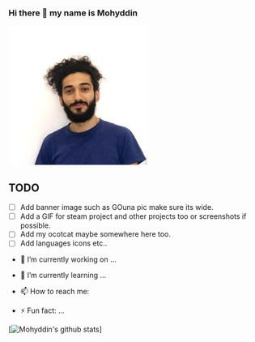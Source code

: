 ### Hi there 👋 my name is Mohyddin

<img src="/assets/profile.png" />

## TODO

- [ ] Add banner image such as GOuna pic make sure its wide.
- [ ] Add a GIF for steam project and other projects too or screenshots if possible.
- [ ] Add my ocotcat maybe somewhere here too.
- [ ] Add languages icons etc..

- 🔭 I’m currently working on ...
- 🌱 I’m currently learning ...
- 📫 How to reach me:

- ⚡ Fun fact: ...

[![Mohyddin's github stats](https://github-readme-stats.vercel.app/api?username=mohyddintash&show_icons=true&theme=merko&count_private=true)]

<!--
**mohyddintash/mohyddintash** is a ✨ _special_ ✨ repository because its `README.md` (this file) appears on your GitHub profile.

Here are some ideas to get you started:

- 🔭 I’m currently working on ...
- 🌱 I’m currently learning ...
- 👯 I’m looking to collaborate on ...
- 🤔 I’m looking for help with ...
- 💬 Ask me about ...
- 📫 How to reach me: ...
- 😄 Pronouns: ...
- ⚡ Fun fact: ...
-->
